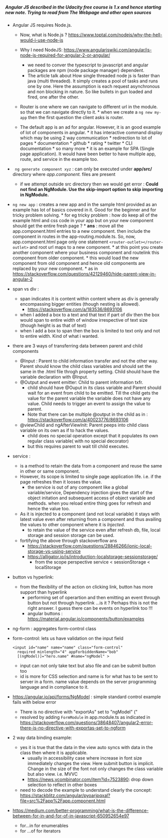 ##### Angular JS described in the Udacity free course is 1.x and hence starting new note. Trying to read from The Webpage and other open sources


* Angular JS requires Node.js. 
     * Now, what is Node.js ? https://www.toptal.com/nodejs/why-the-hell-would-i-use-node-js
     * Why I need NodeJS: https://www.angularjswiki.com/angular/is-node-js-required-for-angular-2-or-angular/
          * we need to conver the typescript to javascript and angular packages are npm (node package manager) dependent.
          * The article talk about How single threaded node js is faster than java (multi threaded). It simply creates a pool of tasks and runs one by one. Here the assumption is each request asynchronous and non blocking in nature. So like bullets in gun loaded and fired, one after the other.
     * Router is one where we can navigate to different url in the module. so that we can navigate directly to it.
            * when we create a ```ng new my-app``` then the first question the client asks is router.   
            
     * The default app is an ad for angular. However, it is an good example of lot of components in angular.
            * it has interactive command display which may be using 2 way communication
            * redirection to lot of pages
                    * documentation
                    * github * rating
                    * twitter
                    * CLI documentation
                    * so many more
            * it is an example for SPA (Single page application). It would have been better to have multiple app, route, and service in the example too.

* ``` ng generate component xyz``` : can only be executed under **app/src/** directory where *app.component.* files are present
    * if we attempt outside src directory then we would get error : **Could not find an NgModule. Use the skip-import option to skip importing in NgModule.**


* ```ng new app``` : creates a new app and in the sample html provided as an example has lot of basics covered in it. Good for the beginner and for tricky problem solving. 
        * for eg tricky problem : how do keep all of the example html and css code in your app but on your new component should get the entire fresh page ?
            * **ans** : move all the app.component.html entries to a new component. then include the component in routes in the app-routing.module.ts. So, now, app.component.html page only one statement ```<router-outlet></router-outlet>``` and root url maps to a new component. 
            * at this point you create another component where your business component and routelink this component from older component.
            * this would load the new component from old component and hence old components are replaced by your new component.
            * as in https://stackoverflow.com/questions/42129460/hide-parent-view-in-angular-2
* span vs div :
    * span indicates it is content within content where as div is generally encompassing bigger entities (though nesting is allowed).
        * https://stackoverflow.com/a/183536/8693106
    * when I added a box to a text and that text if part of div then the box would span to entire width of window irrespective of text size (though height is as that of text)
    * when I add a box to span then the box is limited to text only and not to entire width. Kind of what i wanted. 

* there are 3 ways of transferring data between parent and child components
    * @Input : Parent to child information transfer and not the other way. Parent should know the child class variables and should set the same in the .html file throgh <app-child> property setting. Child should have the variable declaration with @Input.
    * @Output and event emitter: Child to parent information txfr.
        * child should have @Ouput in its class variable and Parent should wait for an event from child to be emitted. Till the child gets the value for the parent variable the variable does not have any value. Child needs to trigger an event to assign the value to parent.
        * Note that there can be multiple @output in the child as in : https://stackoverflow.com/a/40023776/8693106
    * @viewChild and ngAfterViewInit: Parent peeps into child class variable on its own as if to hack the values.
        * child does no special operation except that it populates its own regular class variable( with no special decorator)
        * but this requires parent to wait till child executes.

* service : 
    * is a method to retain the data from a component and reuse the same in other or same component.
    * However, its scope is limited to single page application life. i.e. if the page refreshes then it looses the value.
        * the service is out of any component like a global variable/service, Dependency injection gives the start of the object initation and subsequent access of object variable and methods. when you reload entire thing goes for refresh and hence the value too.
    * As it is injected to a component (and not local variable) it stays with latest value even after returning from a component and thus availing the values to other component where it is *Injected*.
        * to retain the value of the service even after refresh db, file, local storage and session storage can be used.
    * fortifying the above through stackoverflow ans
        * https://stackoverflow.com/questions/28846266/ionic-local-storage-vs-using-service
        * https://alligator.io/js/introduction-localstorage-sessionstorage/
            * from the scope perspective service < sessionStorage < localStorage

* button vs hyperlink:
    * from the flexibility of the action on clicking link, button has more support than hyperlink
        * performing set of operartion and then emitting an event through button but not through hyperlink ...is it ? Perhaps this is not the right answer. I guess there can be events on hyperlink too !!!
        * angular buttons : https://material.angular.io/components/button/examples
        
* ng-form : aggregates form-control class
* form-control: lets us have validation on the input field
    ```
    <input id="name" name="name" class="form-control"
      required minlength="4" appForbiddenName="bob"
      [(ngModel)]="hero.name" #name="ngModel" >
    ```
    * input can not only take text but also file and can be submit button too
    * id is more for CSS selection and name is for what has to be sent to server in a form. name value depends on the server programming language and in compliance to it.


* https://angular.io/api/forms/NgModel : simple standard control example fails with below error
    * There is no directive with "exportAs" set to "ngModel" ("
    * resolved by adding ```FormModule``` in app.module.ts as indicated in https://stackoverflow.com/questions/38648407/angular2-error-there-is-no-directive-with-exportas-set-to-ngform

* 2 way data binding example:
    * yes it is true that the data in the view auto syncs with data in the class then where it is applicable.
        * usually in accessibility case where increase in font size immediately changes the view. Here submit button is implicit. Change in the size of the font not only changes the class variable but also view. i.e. MVVC
        * https://news.ycombinator.com/item?id=7523890: drop down selection to reflect in other boxes
    * need to decode the example to understand clearly the concept: https://stackblitz.com/angular/pyoarjpqxal?file=src%2Fapp%2Fapp.component.html
    
* https://medium.com/better-programming/what-is-the-difference-between-for-in-and-for-of-in-javascript-650952654e97
    * for...in for enumerables
    * for ...of for iterators
